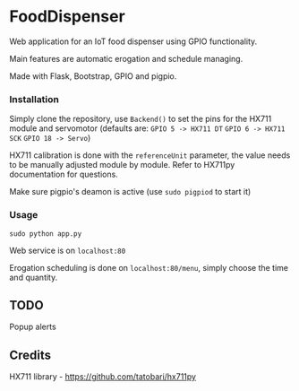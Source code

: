 # FoodDispenser

Web application for an IoT food dispenser using GPIO functionality.

Main features are automatic erogation and schedule managing. 

Made with Flask, Bootstrap, GPIO and pigpio.

### Installation
Simply clone the repository, use `Backend()` to set the pins for the HX711 module and servomotor (defaults are: `GPIO 5 -> HX711 DT` `GPIO 6 -> HX711 SCK` `GPIO 18 -> Servo`)

HX711 calibration is done with the `referenceUnit` parameter, the value needs to be manually adjusted module by module. Refer to HX711py documentation for questions.

Make sure pigpio's deamon is active (use `sudo pigpiod` to start it)

### Usage
`sudo python app.py`

Web service is on `localhost:80`

Erogation scheduling is done on `localhost:80/menu`, simply choose the time and quantity.

## TODO

Popup alerts

## Credits
HX711 library - https://github.com/tatobari/hx711py
